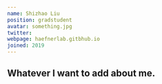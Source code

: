 ```yaml
---
name: Shizhao Liu
position: gradstudent
avatar: something.jpg
twitter: 
webpage: haefnerlab.gitbhub.io
joined: 2019
---
```


## Whatever I want to add about me.
